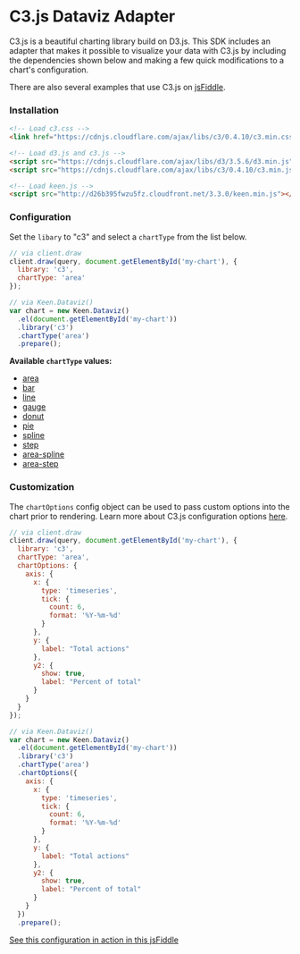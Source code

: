 # C3.js Dataviz Adapter

C3.js is a beautiful charting library build on D3.js. This SDK includes an adapter that makes it possible to visualize your data with C3.js by including the dependencies shown below and making a few quick modifications to a chart's configuration.

There are also several examples that use C3.js on [jsFiddle](http://jsfiddle.net/user/keen/fiddles/).

### Installation

```html
<!-- Load c3.css -->
<link href="https://cdnjs.cloudflare.com/ajax/libs/c3/0.4.10/c3.min.css" rel="stylesheet" type="text/css">

<!-- Load d3.js and c3.js -->
<script src="https://cdnjs.cloudflare.com/ajax/libs/d3/3.5.6/d3.min.js" charset="utf-8"></script>
<script src="https://cdnjs.cloudflare.com/ajax/libs/c3/0.4.10/c3.min.js"></script>

<!-- Load keen.js -->
<script src="http://d26b395fwzu5fz.cloudfront.net/3.3.0/keen.min.js"></script>
```

### Configuration

Set the `libary` to "c3" and select a `chartType` from the list below.

```javascript
// via client.draw
client.draw(query, document.getElementById('my-chart'), {
  library: 'c3',
  chartType: 'area'
});

// via Keen.Dataviz()
var chart = new Keen.Dataviz()
  .el(document.getElementById('my-chart'))
  .library('c3')
  .chartType('area')
  .prepare();
```

**Available `chartType` values:**

* [area](http://c3js.org/samples/chart_area.html)
* [bar](http://c3js.org/samples/chart_bar.html)
* [line](http://c3js.org/samples/simple_multiple.html)
* [gauge](http://c3js.org/samples/chart_gauge.html)
* [donut](http://c3js.org/samples/chart_donut.html)
* [pie](http://c3js.org/samples/chart_pie.html)
* [spline](http://c3js.org/samples/chart_spline.html)
* [step](http://c3js.org/samples/chart_step.html)
* [area-spline](http://c3js.org/samples/chart_area_stacked.html)
* [area-step](http://c3js.org/samples/chart_step.html)

### Customization

The `chartOptions` config object can be used to pass custom options into the chart prior to rendering. Learn more about C3.js configuration options [here](http://c3js.org/examples.html).

```javascript
// via client.draw
client.draw(query, document.getElementById('my-chart'), {
  library: 'c3',
  chartType: 'area',
  chartOptions: {
    axis: {
      x: {
        type: 'timeseries',
        tick: {
          count: 6,
          format: '%Y-%m-%d'
        }
      },
      y: {
        label: "Total actions"
      },
      y2: {
        show: true,
        label: "Percent of total"
      }
    }
  }
});

// via Keen.Dataviz()
var chart = new Keen.Dataviz()
  .el(document.getElementById('my-chart'))
  .library('c3')
  .chartType('area')
  .chartOptions({
    axis: {
      x: {
        type: 'timeseries',
        tick: {
          count: 6,
          format: '%Y-%m-%d'
        }
      },
      y: {
        label: "Total actions"
      },
      y2: {
        show: true,
        label: "Percent of total"
      }
    }
  })
  .prepare();
```

[See this configuration in action in this jsFiddle](http://jsfiddle.net/keen/cyqLwg7a/)
